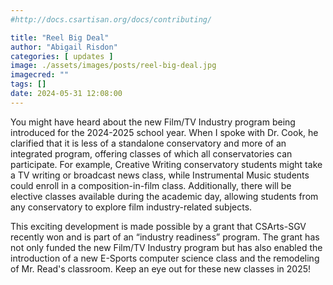 ```yaml
---
#http://docs.csartisan.org/docs/contributing/

title: "Reel Big Deal"
author: "Abigail Risdon"
categories: [ updates ]
image: ./assets/images/posts/reel-big-deal.jpg
imagecred: ""
tags: []
date: 2024-05-31 12:08:00
---
```

You might have heard about the new Film/TV Industry program being introduced for the 2024-2025 school year. When I spoke with Dr. Cook, he clarified that it is less of a standalone conservatory and more of an integrated program, offering classes of which all conservatories can participate. For example, Creative Writing conservatory students might take a TV writing or broadcast news class, while Instrumental Music students could enroll in a composition-in-film class. Additionally, there will be elective classes available during the academic day, allowing students from any conservatory to explore film industry-related subjects.

This exciting development is made possible by a grant that CSArts-SGV recently won and is part of an “industry readiness” program. The grant has not only funded the new Film/TV Industry program but has also enabled the introduction of a new E-Sports computer science class and the remodeling of Mr. Read's classroom. Keep an eye out for these new classes in 2025!